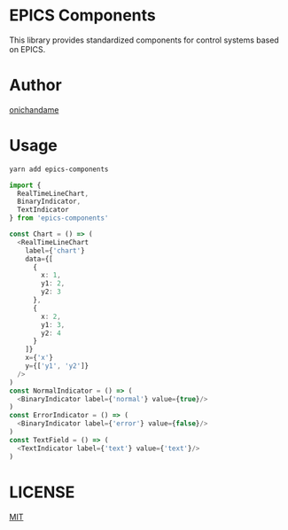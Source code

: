 # EPICS Components

This library provides standardized components for control systems based on EPICS.

# Author

[onichandame](https://github.com/onichandame)

# Usage

```bash
yarn add epics-components
```

```typescript
import {
  RealTimeLineChart,
  BinaryIndicator,
  TextIndicator
} from 'epics-components'

const Chart = () => (
  <RealTimeLineChart
    label={'chart'}
    data={[
      {
        x: 1,
        y1: 2,
        y2: 3
      },
      {
        x: 2,
        y1: 3,
        y2: 4
      }
    ]}
    x={'x'}
    y={['y1', 'y2']}
  />
)
const NormalIndicator = () => (
  <BinaryIndicator label={'normal'} value={true}/>
)
const ErrorIndicator = () => (
  <BinaryIndicator label={'error'} value={false}/>
)
const TextField = () => (
  <TextIndicator label={'text'} value={'text'}/>
)
```

# LICENSE

[MIT](https://opensource.org/licenses/MIT)

